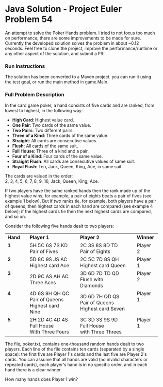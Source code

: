 # Java Solution - Project Euler Problem 54
An attempt to solve the Poker Hands problem. I tried to not focus too much on performance, there are some improvements to be made for sure. Currently the developed solution solves the problem in about ~0.12 seconds. Feel free to clone the project, improve the performance/runtime or any other aspect of the solution, and submit a PR!

### Run Instructions
The solution has been converted to a Maven project, you can run it using the test goal, or run the main method in game.Main.

### Full Problem Description

<p>In the card game poker, a hand consists of five cards and are ranked, from lowest to highest, in the following way:</p>
<ul><li><b>High Card</b>: Highest value card.</li>
<li><b>One Pair</b>: Two cards of the same value.</li>
<li><b>Two Pairs</b>: Two different pairs.</li>
<li><b>Three of a Kind</b>: Three cards of the same value.</li>
<li><b>Straight</b>: All cards are consecutive values.</li>
<li><b>Flush</b>: All cards of the same suit.</li>
<li><b>Full House</b>: Three of a kind and a pair.</li>
<li><b>Four of a Kind</b>: Four cards of the same value.</li>
<li><b>Straight Flush</b>: All cards are consecutive values of same suit.</li>
<li><b>Royal Flush</b>: Ten, Jack, Queen, King, Ace, in same suit.</li>
</ul><p>The cards are valued in the order:<br />2, 3, 4, 5, 6, 7, 8, 9, 10, Jack, Queen, King, Ace.</p>
<p>If two players have the same ranked hands then the rank made up of the highest value wins; for example, a pair of eights beats a pair of fives (see example 1 below). But if two ranks tie, for example, both players have a pair of queens, then highest cards in each hand are compared (see example 4 below); if the highest cards tie then the next highest cards are compared, and so on.</p>
<p>Consider the following five hands dealt to two players:</p>
<div style="text-align:center;">
<table><tr><td><b>Hand</b></td><td> </td><td><b>Player 1</b></td><td> </td><td><b>Player 2</b></td><td> </td><td><b>Winner</b></td>
</tr><tr><td style="vertical-align:top;"><b>1</b></td><td> </td><td>5H 5C 6S 7S KD<br /><div class="note">Pair of Fives</div></td><td> </td><td>2C 3S 8S 8D TD<br /><div class="note">Pair of Eights</div></td><td> </td><td style="vertical-align:top;">Player 2</td>
</tr><tr><td style="vertical-align:top;"><b>2</b></td><td> </td><td>5D 8C 9S JS AC<br /><div class="note">Highest card Ace</div></td><td> </td><td>2C 5C 7D 8S QH<br /><div class="note">Highest card Queen</div></td><td> </td><td style="vertical-align:top;">Player 1</td>
</tr><tr><td style="vertical-align:top;"><b>3</b></td><td> </td><td>2D 9C AS AH AC<br /><div class="note">Three Aces</div></td><td> </td><td>3D 6D 7D TD QD<br /><div class="note">Flush  with Diamonds</div></td><td> </td><td style="vertical-align:top;">Player 2</td>
</tr><tr><td style="vertical-align:top;"><b>4</b></td><td> </td><td>4D 6S 9H QH QC<br /><div class="note">Pair of Queens<br />Highest card Nine</div></td><td> </td><td>3D 6D 7H QD QS<br /><div class="note">Pair of Queens<br />Highest card Seven</div></td><td> </td><td style="vertical-align:top;">Player 1</td>
</tr><tr><td style="vertical-align:top;"><b>5</b></td><td> </td><td>2H 2D 4C 4D 4S<br /><div class="note">Full House<br />With Three Fours</div></td><td> </td><td>3C 3D 3S 9S 9D<br /><div class="note">Full House<br />with Three Threes</div></td><td> </td><td style="vertical-align:top;">Player 1</td>
</tr></table></div>
<p>The file, poker.txt, contains one-thousand random hands dealt to two players. Each line of the file contains ten cards (separated by a single space): the first five are Player 1's cards and the last five are Player 2's cards. You can assume that all hands are valid (no invalid characters or repeated cards), each player's hand is in no specific order, and in each hand there is a clear winner.</p>
<p>How many hands does Player 1 win?</p>
